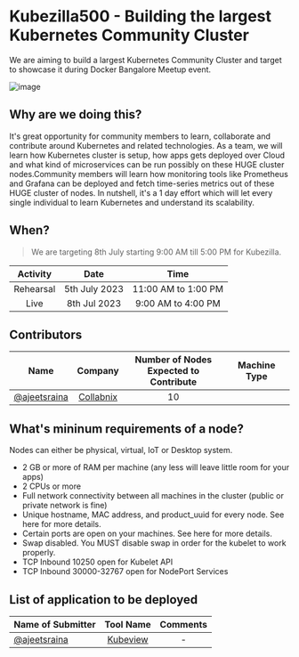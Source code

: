 # Kubezilla500 - Building the largest Kubernetes Community Cluster


We are aiming to build a largest Kubernetes Community Cluster and target to showcase it during Docker Bangalore Meetup event.

![image](https://github.com/collabnix/kubezilla500/assets/34368930/f0ea1755-2793-48ff-80f9-79a8a7e4cf4c)




## Why are we doing this?

It's great opportunity for community members to learn, collaborate and contribute around Kubernetes and related technologies. As a team, we will learn how Kubernetes cluster is setup, how apps gets deployed over Cloud and what kind of microservices can be run possibly on these HUGE cluster nodes.Community members will learn how monitoring tools like Prometheus and Grafana can be deployed and fetch time-series metrics out of these HUGE cluster of nodes. In nutshell, it's a 1 day effort which will let every single individual to learn Kubernetes and understand its scalability.

## When? 

> We are targeting 8th July starting 9:00 AM till 5:00 PM for Kubezilla. 

| Activity  |      Date      |        Time        |
| :-------: | :------------: | :----------------: |
| Rehearsal | 5th July 2023 | 11:00 AM to 1:00 PM |
| Live  | 8th Jul 2023 | 9:00 AM to 4:00 PM |


## Contributors


| Name                                                                                                                                                       |                Company                | Number of Nodes<br>Expected to Contribute |             Machine Type             |
| ---------------------------------------------------------------------------------------------------------------------------------------------------------- | :-----------------------------------: | :---------------------------------------: | :----------------------------------: |
| [@ajeetsraina](https://twitter.com/ajeetsraina)                                                                                                            |               [Collabnix](https://kubelabs.collabnix.com)              |                    10                     |                                      |


## What's mininum requirements of a node?

Nodes can either be physical, virtual, IoT or Desktop system.
  

- 2 GB or more of RAM per machine (any less will leave little room for your apps)
- 2 CPUs or more
- Full network connectivity between all machines in the cluster (public or private network is fine)
- Unique hostname, MAC address, and product_uuid for every node. See here for more details.
- Certain ports are open on your machines. See here for more details.
- Swap disabled. You MUST disable swap in order for the kubelet to work properly.
- TCP	Inbound	10250	open for Kubelet API	
- TCP	Inbound	30000-32767 open for NodePort Services


## List of application to be deployed

| Name  of Submitter      |                Tool Name           |   Comments   |
| ---------------------------------------------------------------------------------------------------------------------------------------------------------- | :-----------------------------------: | :-----------------------------------: | 
| [@ajeetsraina](https://twitter.com/ajeetsraina)                                                                                                            |               [Kubeview]([https://kubelabs.collabnix.com](https://github.com/benc-uk/kubeview))              |                    -                    |   

